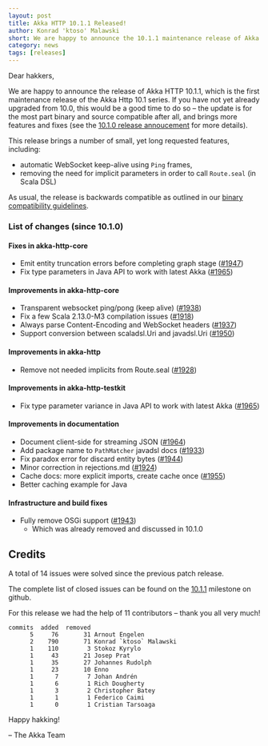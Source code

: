```yaml
---
layout: post
title: Akka HTTP 10.1.1 Released!
author: Konrad 'ktoso' Malawski
short: We are happy to announce the 10.1.1 maintenance release of Akka HTTP
category: news
tags: [releases]
---
```


Dear hakkers,

We are happy to announce the release of Akka HTTP 10.1.1, which is the first maintenance release of the Akka Http 10.1 series. If you have not yet already upgraded from 10.0, this would be a good time to do so – the update is for the most part binary and source compatible after all, and brings more features and fixes (see the [10.1.0 release annoucement](https://akka.io/blog/news/2018/03/08/akka-http-10.1.0-released) for more details).

This release brings a number of small, yet long requested features, including: 

* automatic WebSocket keep-alive using `Ping` frames,
* removing the need for implicit parameters in order to call `Route.seal` (in Scala DSL)

As usual, the release is backwards compatible as outlined in our [binary compatibility guidelines](https://doc.akka.io/docs/akka-http/current/compatibility-guidelines.html). 

### **List of changes (since 10.1.0)**

#### Fixes in akka-http-core

* Emit entity truncation errors before completing graph stage ([#1947](https://github.com/akka/akka-http/issues/1947))
* Fix type parameters in Java API to work with latest Akka ([#1965](https://github.com/akka/akka-http/issues/1965))

#### Improvements in akka-http-core

* Transparent websocket ping/pong (keep alive) ([#1938](https://github.com/akka/akka-http/issues/1938))
* Fix a few Scala 2.13.0-M3 compilation issues ([#1918](https://github.com/akka/akka-http/issues/1918))
* Always parse Content-Encoding and WebSocket headers ([#1937](https://github.com/akka/akka-http/issues/1937))
* Support conversion between scaladsl.Uri and javadsl.Uri ([#1950](https://github.com/akka/akka-http/issues/1950))

#### Improvements in akka-http

* Remove not needed implicits from Route.seal ([#1928](https://github.com/akka/akka-http/issues/1928))

#### Improvements in akka-http-testkit

* Fix type parameter variance in Java API to work with latest Akka ([#1965](https://github.com/akka/akka-http/issues/1965))

#### Improvements in documentation

* Document client-side for streaming JSON ([#1964](https://github.com/akka/akka-http/issues/1964))
* Add package name to `PathMatcher` javadsl docs ([#1933](https://github.com/akka/akka-http/issues/1933))
* Fix paradox error for discard entity bytes ([#1944](https://github.com/akka/akka-http/issues/1944))
* Minor correction in rejections.md ([#1924](https://github.com/akka/akka-http/issues/1924))
* Cache docs: more explicit imports, create cache once ([#1955](https://github.com/akka/akka-http/issues/1955))
* Better caching example for Java 

#### Infrastructure and build fixes

* Fully remove OSGi support ([#1943](https://github.com/akka/akka-http/issues/1943))
    * Which was already removed and discussed in 10.1.0

## Credits

A total of 14 issues were solved since the previous patch release.

The complete list of closed issues can be found on the [10.1.1](https://github.com/akka/akka-http/milestone/36?closed=1) milestone on github.

For this release we had the help of 11 contributors – thank you all very much!

```
commits  added  removed
      5     76       31 Arnout Engelen
      2    790       71 Konrad `ktoso` Malawski
      1    110        3 Stokoz Kyrylo
      1     43       21 Josep Prat
      1     35       27 Johannes Rudolph
      1     23       10 Enno
      1      7        7 Johan Andrén
      1      6        1 Rich Dougherty
      1      3        2 Christopher Batey
      1      1        1 Federico Caimi
      1      0        1 Cristian Tarsoaga
```

Happy hakking!

– The Akka Team

